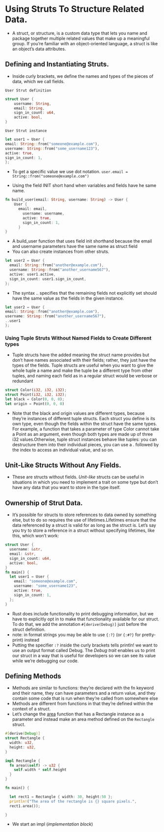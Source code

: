 # Using Struts To Structure Related Data.

- A struct, or structure, is a custom data type that lets you name and package together multiple related values that make up a meaningful group. If you’re familiar with an object-oriented language, a struct is like an object’s data attributes.

## Defining and Instantiating Struts.

- Inside curly brackets, we define the names and types of the pieces of data, which we call fields.

`User Strut definition`

```rs
struct User {
    username: String,
    email: String,
    sign_in_count: u64,
    active: bool,
}
```

`User Strut instance`

```rs
let user1 = User {
email: String::from("someone@example.com"),
username: String::from("some_username123"),
active: true,
sign_in_count: 1,
};
```

- To get a specific value we use dot notation.
  `user.email = String::from("someone@example.com")`

- Using the field INIT short hand when variables and fields have he same name.

```rs
fn build_user(email: String, username: String) -> User {
    User {
      email: email,
        username: username,
        active: true,
        sign_in_count: 1,
      }
}
```

- A build_user function that uses field init shorthand because the email and username parameters have the same name as struct field
- You can also create instances from other struts.

```rs
let user2 = User {
  email: String::from("another@example.com"),
  username: String::from("another_username567"),
  active: user1.active,
  sign_in_count: user1.sign_in_count,
};
```

- The syntax .. specifies that the remaining fields not
  explicitly set should have the same value as the fields in the given instance.

```rs
let user2 = User {
email: String::from("another@example.com"),
username: String::from("another_username567"),
..user1
};
```

### Using Tuple Struts Without Named Fields to Create Different types

- Tuple structs have the added meaning the struct name provides but don’t have names associated with their fields; rather, they just have the types of the fields. Tuple structs are useful when you want to give the whole tuple a name and make the tuple be a different type from other tuples, and naming each field as in a regular struct would be verbose or redundant

```rs
struct Color(i32, i32, i32);
struct Point(i32, i32, i32);
let black = Color(0, 0, 0);
let origin = Point(0, 0, 0)
```

- Note that the black and origin values are different types, because they’re instances of different tuple structs. Each struct you define is its own type, even though the fields within the struct have the same types. For example, a function that takes a parameter of type Color cannot take a Point as an argument, even though both types are made up of three i32 values.Otherwise, tuple struct instances behave like tuples: you can destructure them into their individual pieces, you can use a . followed by the index to access an individual value, and so on.

## Unit-Like Structs Without Any Fields.

- These are structs without fields. _Unit-like_ structs can be useful in situations in which you need to implement a trait on some type but don’t have any data that you want to store in the type itself.

## Ownership of Strut Data.

- It’s possible for structs to store references to data owned by something else, but to do so requires the use of lifetimes.Lifetimes ensure that the data referenced by a struct is valid for as long as the struct is. Let’s say you try to store a reference in a struct without specifying lifetimes, like this, which won’t work:

```rs
struct User {
  username: &str,
  email: &str,
  sign_in_count: u64,
  active: bool,
}
fn main() {
  let user1 = User {
    email: "someone@example.com",
    username: "some_username123",
    active: true,
    sign_in_count: 1,
  };
}

```

- Rust does include functionality to print debugging information, but we have to explicitly opt in to make that functionality available for our struct. To do that, we add the annotation `#[derive(Debug)]` just before the struct definition.
- note: in format strings you may be able to use `{:?}` (or `{:#?}` for pretty-print) instead
- Putting the specifier `:?` inside the curly brackets tells println! we want to use an output format called Debug. The _Debug trait_ enables us to print our struct in a way that is useful for developers so we can see its value while we’re debugging our code.

## Defining Methods

- Methods are similar to functions: they’re declared with the fn keyword and their name, they can have parameters and a return value, and they contain some code that is run when they’re called from somewhere else
- Methods are different from functions in that they’re defined within the context of a struct.
- Let’s change the [area](https://example.com/) function that has a Rectangle instance as a parameter and instead make an area method defined on the `Rectangle` struct.

```rs
#[derive(Debug)]
struct Rectangle {
  width: u32,
  height: u32,
}

impl Rectangle {
  fn area(&self) -> u32 {
    self.width * self.height
  }
}

fn main() {

  let rect1 = Rectangle { width: 30, height:50 };
  println!("The area of the rectangle is {} square pixels.",
  rect1.area());

}
```

<!-- Page 93 -->

- We start an impl (_implementation block_)
